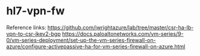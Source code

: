 # hl7-vpn-fw

Reference links:
https://github.com/jwrightazure/lab/tree/master/csr-ha-lb-vpn-to-csr-ikev2-bgp
https://docs.paloaltonetworks.com/vm-series/9-0/vm-series-deployment/set-up-the-vm-series-firewall-on-azure/configure-activepassive-ha-for-vm-series-firewall-on-azure.html
